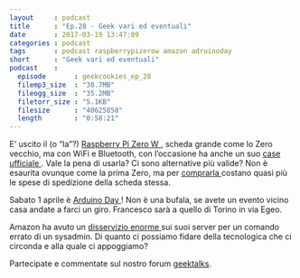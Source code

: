 ```yaml
---
layout     : podcast
title      : "Ep.28 - Geek vari ed eventuali" 
date       : 2017-03-19 13:47:09
categories : podcast
tags       : podcast raspberrypizerow amazon adruinoday
short      : "Geek vari ed eventuali" 
podcast    :
  episode       : geekcookies_ep_28
  filemp3_size  : "38.7MB"
  fileogg_size  : "35.2MB"
  filetorr_size : "5.1KB"
  filesize      : "40625858"
  length        : "0:58:21"
---
```


E’ uscito il (o “la”?) [ Raspberry Pi Zero W ](https://www.raspberrypi.org/blog/raspberry-pi-zero-w-joins-family/), scheda grande come lo Zero vecchio, ma con WiFi e Bluetooth, con l’occasione ha anche un suo [ case ufficiale ](https://www.raspberrypi.org/blog/raspberry-pi-zero-w-joins-family/).
Vale la pena di usarla? Ci sono alternative più valide? 
Non è esaurita ovunque come la prima Zero, ma per [ comprarla ](https://shop.pimoroni.com/products/raspberry-pi-zero-w) costano quasi più le spese di spedizione della scheda stessa.

Sabato 1 aprile è [ Arduino Day ](https://day.arduino.cc/#/)!
Non è una bufala, se avete un evento vicino casa andate a farci un giro. Francesco sarà a quello di Torino in via Egeo.

Amazon ha avuto un [ disservizio enorme ](http://www.geekwire.com/2017/amazon-explains-massive-aws-outage-says-employee-error-took-servers-offline-promises-changes/) sui suoi server per un comando errato di un sysadmin.
Di quanto ci possiamo fidare della tecnologica che ci circonda e alla quale ci appoggiamo?

Partecipate e commentate sul nostro forum [geektalks](https://github.com/geekcookies/geektalks/issues/25).
